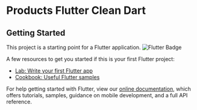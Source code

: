 

# Products Flutter Clean Dart

## Getting Started

This project is a starting point for a Flutter application.
![Flutter Badge]("https://img.shields.io/badge/Flutter-02569B?style=for-the-badge&logo=flutter&logoColor=white")

A few resources to get you started if this is your first Flutter project:

- [Lab: Write your first Flutter app](https://flutter.dev/docs/get-started/codelab)
- [Cookbook: Useful Flutter samples](https://flutter.dev/docs/cookbook)

For help getting started with Flutter, view our
[online documentation](https://flutter.dev/docs), which offers tutorials,
samples, guidance on mobile development, and a full API reference.
